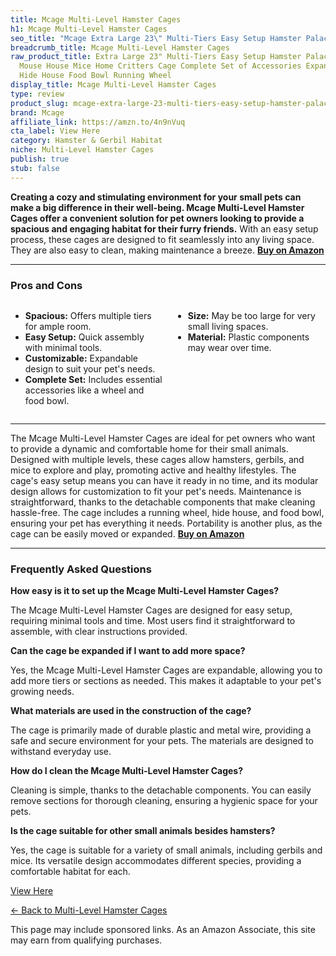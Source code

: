```yaml
---
title: Mcage Multi-Level Hamster Cages
h1: Mcage Multi-Level Hamster Cages
seo_title: "Mcage Extra Large 23\" Multi-Tiers Easy Setup Hamster Palace\u2026"
breadcrumb_title: Mcage Multi-Level Hamster Cages
raw_product_title: Extra Large 23" Multi-Tiers Easy Setup Hamster Palace Gerbil Habitat
  Mouse House Mice Home Critters Cage Complete Set of Accessories Expandable Customizable
  Hide House Food Bowl Running Wheel
display_title: Mcage Multi-Level Hamster Cages
type: review
product_slug: mcage-extra-large-23-multi-tiers-easy-setup-hamster-palace-gerbil-habit-ebfe20f3
brand: Mcage
affiliate_link: https://amzn.to/4n9nVuq
cta_label: View Here
category: Hamster & Gerbil Habitat
niche: Multi-Level Hamster Cages
publish: true
stub: false
---
```


<div id="intro" class="full-width">
  <p><strong>Creating a cozy and stimulating environment for your small pets can make a big difference in their well-being. Mcage Multi-Level Hamster Cages offer a convenient solution for pet owners looking to provide a spacious and engaging habitat for their furry friends.</strong> With an easy setup process, these cages are designed to fit seamlessly into any living space. They are also easy to clean, making maintenance a breeze. <a href="https://amzn.to/4n9nVuq" rel="nofollow sponsored noopener" target="_blank"><strong>Buy on Amazon</strong></a></p>
</div>

<hr />
<h3 id="pros-cons">Pros and Cons</h3>
<div class="pc-grid" style="display:grid;grid-template-columns:1fr 1fr;gap:16px;">
  <ul>
    <li><strong>Spacious:</strong> Offers multiple tiers for ample room.</li>
    <li><strong>Easy Setup:</strong> Quick assembly with minimal tools.</li>
    <li><strong>Customizable:</strong> Expandable design to suit your pet's needs.</li>
    <li><strong>Complete Set:</strong> Includes essential accessories like a wheel and food bowl.</li>
  </ul>
  <ul>
    <li><strong>Size:</strong> May be too large for very small living spaces.</li>
    <li><strong>Material:</strong> Plastic components may wear over time.</li>
  </ul>
</div>
<hr />

<div class="full-width">
  <p>The Mcage Multi-Level Hamster Cages are ideal for pet owners who want to provide a dynamic and comfortable home for their small animals. Designed with multiple levels, these cages allow hamsters, gerbils, and mice to explore and play, promoting active and healthy lifestyles. The cage's easy setup means you can have it ready in no time, and its modular design allows for customization to fit your pet's needs. Maintenance is straightforward, thanks to the detachable components that make cleaning hassle-free. The cage includes a running wheel, hide house, and food bowl, ensuring your pet has everything it needs. Portability is another plus, as the cage can be easily moved or expanded. <a href="https://amzn.to/4n9nVuq" rel="nofollow sponsored noopener" target="_blank"><strong>Buy on Amazon</strong></a></p>
</div>

<hr />
<h3 id="faqs">Frequently Asked Questions</h3>

<p><strong>How easy is it to set up the Mcage Multi-Level Hamster Cages?</strong></p>
<p>The Mcage Multi-Level Hamster Cages are designed for easy setup, requiring minimal tools and time. Most users find it straightforward to assemble, with clear instructions provided.</p>

<p><strong>Can the cage be expanded if I want to add more space?</strong></p>
<p>Yes, the Mcage Multi-Level Hamster Cages are expandable, allowing you to add more tiers or sections as needed. This makes it adaptable to your pet's growing needs.</p>

<p><strong>What materials are used in the construction of the cage?</strong></p>
<p>The cage is primarily made of durable plastic and metal wire, providing a safe and secure environment for your pets. The materials are designed to withstand everyday use.</p>

<p><strong>How do I clean the Mcage Multi-Level Hamster Cages?</strong></p>
<p>Cleaning is simple, thanks to the detachable components. You can easily remove sections for thorough cleaning, ensuring a hygienic space for your pets.</p>

<p><strong>Is the cage suitable for other small animals besides hamsters?</strong></p>
<p>Yes, the cage is suitable for a variety of small animals, including gerbils and mice. Its versatile design accommodates different species, providing a comfortable habitat for each.</p>
<p><a class="btn" href="https://amzn.to/4n9nVuq" target="_blank" rel="nofollow sponsored noopener">View Here</a></p>
<p><a href="/roundups/hamster-gerbil-habitat/multi-level-hamster-cages/">← Back to Multi-Level Hamster Cages</a></p>
<aside class="disclosure">This page may include sponsored links. As an Amazon Associate, this site may earn from qualifying purchases.</aside>

